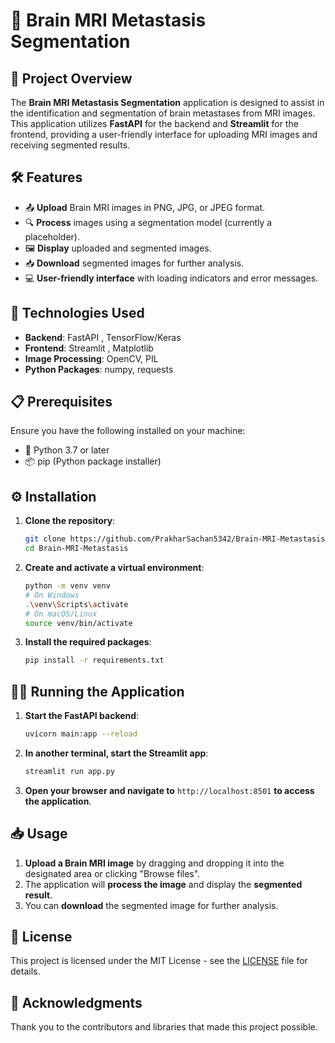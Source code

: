 # 🧠 Brain MRI Metastasis Segmentation

## 🌟 Project Overview
The **Brain MRI Metastasis Segmentation** application is designed to assist in the identification and segmentation of brain metastases from MRI images. This application utilizes **FastAPI** for the backend and **Streamlit** for the frontend, providing a user-friendly interface for uploading MRI images and receiving segmented results.

## 🛠️ Features
- 📤 **Upload** Brain MRI images in PNG, JPG, or JPEG format.
- 🔍 **Process** images using a segmentation model (currently a placeholder).
- 🖼️ **Display** uploaded and segmented images.
- 📥 **Download** segmented images for further analysis.
- 💻 **User-friendly interface** with loading indicators and error messages.

## 🚀 Technologies Used
- **Backend**: FastAPI , TensorFlow/Keras
- **Frontend**: Streamlit , Matplotlib
- **Image Processing**: OpenCV, PIL
- **Python Packages**: numpy, requests

## 📋 Prerequisites
Ensure you have the following installed on your machine:
- 🐍 Python 3.7 or later
- 📦 pip (Python package installer)

## ⚙️ Installation
1. **Clone the repository**:
   ```bash
   git clone https://github.com/PrakharSachan5342/Brain-MRI-Metastasis.git
   cd Brain-MRI-Metastasis
   ```

2. **Create and activate a virtual environment**:
   ```bash
   python -m venv venv
   # On Windows
   .\venv\Scripts\activate
   # On macOS/Linux
   source venv/bin/activate
   ```

3. **Install the required packages**:
   ```bash
   pip install -r requirements.txt
   ```

## 🏃‍♂️ Running the Application
1. **Start the FastAPI backend**:
   ```bash
   uvicorn main:app --reload
   ```

2. **In another terminal, start the Streamlit app**:
   ```bash
   streamlit run app.py
   ```

3. **Open your browser and navigate to** `http://localhost:8501` **to access the application**.

## 📥 Usage
1. **Upload a Brain MRI image** by dragging and dropping it into the designated area or clicking "Browse files".
2. The application will **process the image** and display the **segmented result**.
3. You can **download** the segmented image for further analysis.

## 📝 License
This project is licensed under the MIT License - see the [LICENSE](LICENSE) file for details.

## 🙏 Acknowledgments
Thank you to the contributors and libraries that made this project possible.

